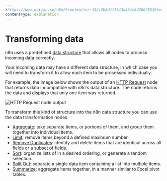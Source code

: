 ```yaml
---
#https://www.notion.so/n8n/Frontmatter-432c2b8dff1f43d4b1c8d20075510fe4
contentType: explanation
---
```


# Transforming data

n8n uses a predefined [data structure](/data/data-structure.md) that allows all nodes to process incoming data correctly.

Your incoming data may have a different data structure, in which case you will need to transform it to allow each item to be processed individually.

For example, the image below shows the output of an [HTTP Request](/integrations/builtin/core-nodes/n8n-nodes-base.httprequest/index.md) node that returns data incompatible with n8n's data structure. The node returns the data and displays that only one item was returned.

![HTTP Request node output](/_images/data/transforming-data/HTTPRequest_output.png)

To transform this kind of structure into the n8n data structure you can use the data transformation nodes:

* [Aggregate](/integrations/builtin/core-nodes/n8n-nodes-base.aggregate.md): take separate items, or portions of them, and group them together into individual items.
* [Limit](/integrations/builtin/core-nodes/n8n-nodes-base.limit.md): remove items beyond a defined maximum number.
* [Remove Duplicates](/integrations/builtin/core-nodes/n8n-nodes-base.removeduplicates/index.md): identify and delete items that are identical across all fields or a subset of fields.
* [Sort](/integrations/builtin/core-nodes/n8n-nodes-base.sort.md): organize lists of in a desired ordering, or generate a random selection.
* [Split Out](/integrations/builtin/core-nodes/n8n-nodes-base.splitout.md): separate a single data item containing a list into multiple items.
* [Summarize](/integrations/builtin/core-nodes/n8n-nodes-base.summarize.md): aggregate items together, in a manner similar to Excel pivot tables. 

    
